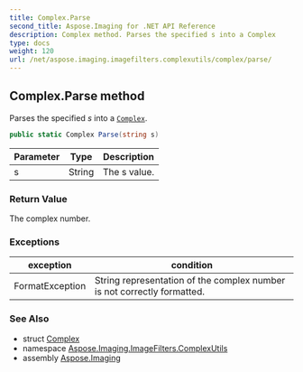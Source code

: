 ```yaml
---
title: Complex.Parse
second_title: Aspose.Imaging for .NET API Reference
description: Complex method. Parses the specified s into a Complex
type: docs
weight: 120
url: /net/aspose.imaging.imagefilters.complexutils/complex/parse/
---
```

## Complex.Parse method

Parses the specified *s* into a [`Complex`](../).

```csharp
public static Complex Parse(string s)
```

| Parameter | Type | Description |
| --- | --- | --- |
| s | String | The s value. |

### Return Value

The complex number.

### Exceptions

| exception | condition |
| --- | --- |
| FormatException | String representation of the complex number is not correctly formatted. |

### See Also

* struct [Complex](../)
* namespace [Aspose.Imaging.ImageFilters.ComplexUtils](../../complex/)
* assembly [Aspose.Imaging](../../../)


